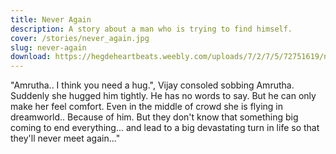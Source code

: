 ```yaml
---
title: Never Again
description: A story about a man who is trying to find himself.
cover: /stories/never_again.jpg
slug: never-again
download: https://hegdeheartbeats.weebly.com/uploads/7/2/7/5/72751619/never_again.pdf
---
```


"Amrutha.. I think you need a hug.", Vijay consoled sobbing Amrutha. Suddenly she hugged him tightly. He has no words to say. But he can only make her feel comfort. Even in the middle of crowd she is flying in dreamworld.. Because of him. But they don't know that something big coming to end everything... and lead to a big devastating turn in life so that they'll never meet again..."                     

